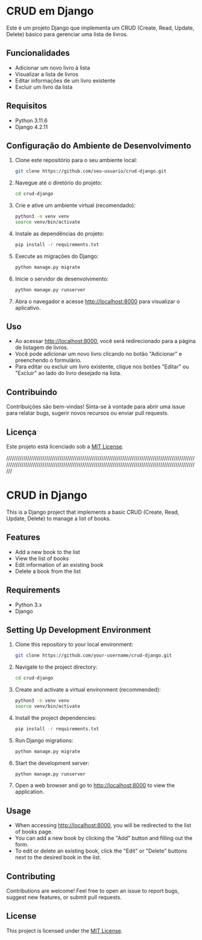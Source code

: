 # CRUD em Django

Este é um projeto Django que implementa um CRUD (Create, Read, Update, Delete) básico para gerenciar uma lista de livros.

## Funcionalidades

- Adicionar um novo livro à lista
- Visualizar a lista de livros
- Editar informações de um livro existente
- Excluir um livro da lista

## Requisitos

- Python 3.11.6
- Django 4.2.11

## Configuração do Ambiente de Desenvolvimento

1. Clone este repositório para o seu ambiente local:

    ```bash
    git clone https://github.com/seu-usuario/crud-django.git
    ```

2. Navegue até o diretório do projeto:

    ```bash
    cd crud-django
    ```

3. Crie e ative um ambiente virtual (recomendado):

    ```bash
    python3 -m venv venv
    source venv/bin/activate
    ```

4. Instale as dependências do projeto:

    ```bash
    pip install -r requirements.txt
    ```

5. Execute as migrações do Django:

    ```bash
    python manage.py migrate
    ```

6. Inicie o servidor de desenvolvimento:

    ```bash
    python manage.py runserver
    ```

7. Abra o navegador e acesse [http://localhost:8000](http://localhost:8000) para visualizar o aplicativo.

## Uso

- Ao acessar [http://localhost:8000](http://localhost:8000), você será redirecionado para a página de listagem de livros.
- Você pode adicionar um novo livro clicando no botão "Adicionar" e preenchendo o formulário.
- Para editar ou excluir um livro existente, clique nos botões "Editar" ou "Excluir" ao lado do livro desejado na lista.

## Contribuindo

Contribuições são bem-vindas! Sinta-se à vontade para abrir uma issue para relatar bugs, sugerir novos recursos ou enviar pull requests.

## Licença

Este projeto está licenciado sob a [MIT License](LICENSE).

/////////////////////////////////////////////////////////////////////////////////////////////////////////////////////////////////////////////////////////////////////////////////////////////////////////

# CRUD in Django

This is a Django project that implements a basic CRUD (Create, Read, Update, Delete) to manage a list of books.

## Features

- Add a new book to the list
- View the list of books
- Edit information of an existing book
- Delete a book from the list

## Requirements

- Python 3.x
- Django

## Setting Up Development Environment

1. Clone this repository to your local environment:

    ```bash
    git clone https://github.com/your-username/crud-django.git
    ```

2. Navigate to the project directory:

    ```bash
    cd crud-django
    ```

3. Create and activate a virtual environment (recommended):

    ```bash
    python3 -m venv venv
    source venv/bin/activate
    ```

4. Install the project dependencies:

    ```bash
    pip install -r requirements.txt
    ```

5. Run Django migrations:

    ```bash
    python manage.py migrate
    ```

6. Start the development server:

    ```bash
    python manage.py runserver
    ```

7. Open a web browser and go to [http://localhost:8000](http://localhost:8000) to view the application.

## Usage

- When accessing [http://localhost:8000](http://localhost:8000), you will be redirected to the list of books page.
- You can add a new book by clicking the "Add" button and filling out the form.
- To edit or delete an existing book, click the "Edit" or "Delete" buttons next to the desired book in the list.

## Contributing

Contributions are welcome! Feel free to open an issue to report bugs, suggest new features, or submit pull requests.

## License

This project is licensed under the [MIT License](LICENSE).
